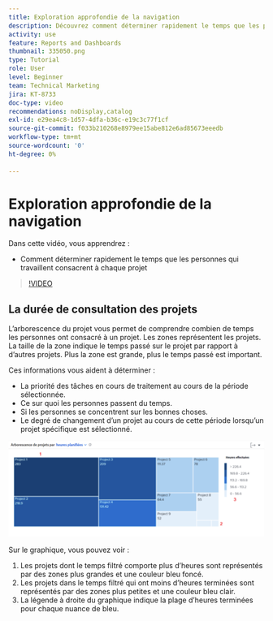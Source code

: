 ```yaml
---
title: Exploration approfondie de la navigation
description: Découvrez comment déterminer rapidement le temps que les personnes qui travaillent consacrent à chaque projet dans [!UICONTROL Analytique améliorée].
activity: use
feature: Reports and Dashboards
thumbnail: 335050.png
type: Tutorial
role: User
level: Beginner
team: Technical Marketing
jira: KT-8733
doc-type: video
recommendations: noDisplay,catalog
exl-id: e29ea4c8-1d57-4dfa-b36c-e19c3c77f1cf
source-git-commit: f033b210268e8979ee15abe812e6ad85673eeedb
workflow-type: tm+mt
source-wordcount: '0'
ht-degree: 0%

---
```


# Exploration approfondie de la navigation

Dans cette vidéo, vous apprendrez :

* Comment déterminer rapidement le temps que les personnes qui travaillent consacrent à chaque projet

>[!VIDEO](https://video.tv.adobe.com/v/335050/?quality=12&learn=on)

## La durée de consultation des projets

L’arborescence du projet vous permet de comprendre combien de temps les personnes ont consacré à un projet. Les zones représentent les projets. La taille de la zone indique le temps passé sur le projet par rapport à d’autres projets. Plus la zone est grande, plus le temps passé est important.

Ces informations vous aident à déterminer :

* La priorité des tâches en cours de traitement au cours de la période sélectionnée.
* Ce sur quoi les personnes passent du temps.
* Si les personnes se concentrent sur les bonnes choses.
* Le degré de changement d’un projet au cours de cette période lorsqu’un projet spécifique est sélectionné.

![Image montrant une arborescence du projet avec des chiffres sur les zones décrites dans les puces ci-dessous](assets/section-2-7.png)

Sur le graphique, vous pouvez voir :

1. Les projets dont le temps filtré comporte plus d’heures sont représentés par des zones plus grandes et une couleur bleu foncé.
1. Les projets dans le temps filtré qui ont moins d’heures terminées sont représentés par des zones plus petites et une couleur bleu clair.
1. La légende à droite du graphique indique la plage d’heures terminées pour chaque nuance de bleu.
